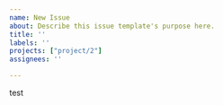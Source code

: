 ```yaml
---
name: New Issue
about: Describe this issue template's purpose here.
title: ''
labels: ''
projects: ["project/2"]
assignees: ''

---
```


test
